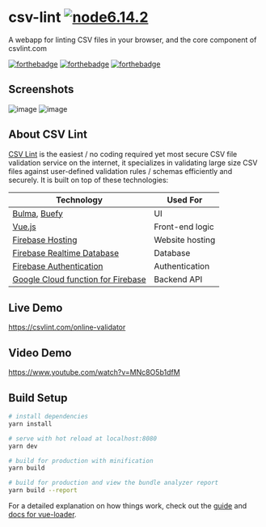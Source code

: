 # csv-lint [![node6.14.2](https://img.shields.io/badge/node-6.14.2-green.svg)](https://nodejs.org/en/blog/release/v6.14.2/)
A webapp for linting CSV files in your browser, and the core component of csvlint.com

[![forthebadge](https://forthebadge.com/images/badges/made-with-vue.svg)](https://forthebadge.com)
[![forthebadge](https://forthebadge.com/images/badges/uses-js.svg)](https://forthebadge.com)
[![forthebadge](https://forthebadge.com/images/badges/not-an-issue.svg)](https://forthebadge.com)

## Screenshots
![image](https://user-images.githubusercontent.com/5327840/49346649-e3cc8380-f6d8-11e8-9942-7e9f8e035b69.png)
![image](https://user-images.githubusercontent.com/5327840/49346655-f1820900-f6d8-11e8-8f2c-7c21c2235fa8.png)

## About CSV Lint
[CSV Lint](https://csvlint.com) is the easiest / no coding required yet most secure CSV file validation service on the internet, it specializes in validating large size CSV files against user-defined validation rules / schemas efficiently and securely. It is built on top of these technologies:

| Technology  | Used For |
| ------------- | ------------- |
| [Bulma](https://bulma.io/), [Buefy](https://buefy.github.io/) | UI |
| [Vue.js](https://vuejs.org/) | Front-end logic |
| [Firebase Hosting](https://firebase.google.com/docs/hosting/) | Website hosting |
| [Firebase Realtime Database](https://firebase.google.com/docs/database/) | Database |
| [Firebase Authentication](https://firebase.google.com/docs/auth/) | Authentication |
| [Google Cloud function for Firebase](https://firebase.google.com/docs/functions/) | Backend API |

## Live Demo
https://csvlint.com/online-validator

## Video Demo
https://www.youtube.com/watch?v=MNc8O5b1dfM

## Build Setup

``` bash
# install dependencies
yarn install

# serve with hot reload at localhost:8080
yarn dev

# build for production with minification
yarn build

# build for production and view the bundle analyzer report
yarn build --report
```

For a detailed explanation on how things work, check out the [guide](http://vuejs-templates.github.io/webpack/) and [docs for vue-loader](http://vuejs.github.io/vue-loader).
